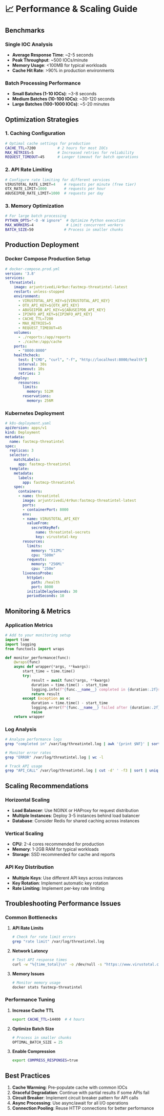 # 📈 Performance & Scaling Guide

## Benchmarks

### Single IOC Analysis
- **Average Response Time**: ~2-5 seconds
- **Peak Throughput**: ~500 IOCs/minute
- **Memory Usage**: <100MB for typical workloads
- **Cache Hit Rate**: >90% in production environments

### Batch Processing Performance
- **Small Batches (1-10 IOCs)**: ~3-8 seconds
- **Medium Batches (10-100 IOCs)**: ~30-120 seconds
- **Large Batches (100-1000 IOCs)**: ~5-20 minutes

## Optimization Strategies

### 1. Caching Configuration

```bash
# Optimal cache settings for production
CACHE_TTL=7200          # 2 hours for most IOCs
MAX_RETRIES=5           # Increased retries for reliability
REQUEST_TIMEOUT=45      # Longer timeout for batch operations
```

### 2. API Rate Limiting

```python
# Configure rate limiting for different services
VIRUSTOTAL_RATE_LIMIT=4    # requests per minute (free tier)
OTX_RATE_LIMIT=1000        # requests per hour
ABUSEIPDB_RATE_LIMIT=1000  # requests per day
```

### 3. Memory Optimization

```bash
# For large batch processing
PYTHON_OPTS="-O -W ignore"  # Optimize Python execution
MAX_WORKERS=4               # Limit concurrent workers
BATCH_SIZE=50              # Process in smaller chunks
```

## Production Deployment

### Docker Compose Production Setup

```yaml
# docker-compose.prod.yml
version: '3.8'
services:
  threatintel:
    image: arjuntrivedi/4r9un:fastmcp-threatintel-latest
    restart: unless-stopped
    environment:
      - VIRUSTOTAL_API_KEY=${VIRUSTOTAL_API_KEY}
      - OTX_API_KEY=${OTX_API_KEY}
      - ABUSEIPDB_API_KEY=${ABUSEIPDB_API_KEY}
      - IPINFO_API_KEY=${IPINFO_API_KEY}
      - CACHE_TTL=7200
      - MAX_RETRIES=5
      - REQUEST_TIMEOUT=45
    volumes:
      - ./reports:/app/reports
      - ./cache:/app/cache
    ports:
      - "8000:8000"
    healthcheck:
      test: ["CMD", "curl", "-f", "http://localhost:8000/health"]
      interval: 30s
      timeout: 10s
      retries: 3
    deploy:
      resources:
        limits:
          memory: 512M
        reservations:
          memory: 256M
```

### Kubernetes Deployment

```yaml
# k8s-deployment.yaml
apiVersion: apps/v1
kind: Deployment
metadata:
  name: fastmcp-threatintel
spec:
  replicas: 3
  selector:
    matchLabels:
      app: fastmcp-threatintel
  template:
    metadata:
      labels:
        app: fastmcp-threatintel
    spec:
      containers:
      - name: threatintel
        image: arjuntrivedi/4r9un:fastmcp-threatintel-latest
        ports:
        - containerPort: 8000
        env:
        - name: VIRUSTOTAL_API_KEY
          valueFrom:
            secretKeyRef:
              name: threatintel-secrets
              key: virustotal-key
        resources:
          limits:
            memory: "512Mi"
            cpu: "500m"
          requests:
            memory: "256Mi"
            cpu: "250m"
        livenessProbe:
          httpGet:
            path: /health
            port: 8000
          initialDelaySeconds: 30
          periodSeconds: 10
```

## Monitoring & Metrics

### Application Metrics

```python
# Add to your monitoring setup
import time
import logging
from functools import wraps

def monitor_performance(func):
    @wraps(func)
    async def wrapper(*args, **kwargs):
        start_time = time.time()
        try:
            result = await func(*args, **kwargs)
            duration = time.time() - start_time
            logging.info(f"{func.__name__} completed in {duration:.2f}s")
            return result
        except Exception as e:
            duration = time.time() - start_time
            logging.error(f"{func.__name__} failed after {duration:.2f}s: {e}")
            raise
    return wrapper
```

### Log Analysis

```bash
# Analyze performance logs
grep "completed in" /var/log/threatintel.log | awk '{print $NF}' | sort -n

# Monitor error rates
grep "ERROR" /var/log/threatintel.log | wc -l

# Track API usage
grep "API_CALL" /var/log/threatintel.log | cut -d' ' -f3 | sort | uniq -c
```

## Scaling Recommendations

### Horizontal Scaling
- **Load Balancer**: Use NGINX or HAProxy for request distribution
- **Multiple Instances**: Deploy 3-5 instances behind load balancer
- **Database**: Consider Redis for shared caching across instances

### Vertical Scaling
- **CPU**: 2-4 cores recommended for production
- **Memory**: 1-2GB RAM for typical workloads
- **Storage**: SSD recommended for cache and reports

### API Key Distribution
- **Multiple Keys**: Use different API keys across instances
- **Key Rotation**: Implement automatic key rotation
- **Rate Limiting**: Implement per-key rate limiting

## Troubleshooting Performance Issues

### Common Bottlenecks

1. **API Rate Limits**
   ```bash
   # Check for rate limit errors
   grep "rate limit" /var/log/threatintel.log
   ```

2. **Network Latency**
   ```bash
   # Test API response times
   curl -w "%{time_total}\n" -o /dev/null -s "https://www.virustotal.com/vtapi/v2/file/report"
   ```

3. **Memory Issues**
   ```bash
   # Monitor memory usage
   docker stats fastmcp-threatintel
   ```

### Performance Tuning

1. **Increase Cache TTL**
   ```bash
   export CACHE_TTL=14400  # 4 hours
   ```

2. **Optimize Batch Size**
   ```python
   # Process in smaller chunks
   OPTIMAL_BATCH_SIZE = 25
   ```

3. **Enable Compression**
   ```bash
   export COMPRESS_RESPONSES=true
   ```

## Best Practices

1. **Cache Warming**: Pre-populate cache with common IOCs
2. **Graceful Degradation**: Continue with partial results if some APIs fail
3. **Circuit Breaker**: Implement circuit breaker pattern for API calls
4. **Async Processing**: Use async/await for all I/O operations
5. **Connection Pooling**: Reuse HTTP connections for better performance